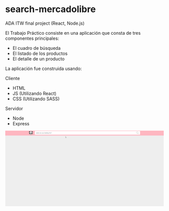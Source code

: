 # search-mercadolibre
ADA ITW final project (React, Node.js)

El Trabajo Práctico consiste en una aplicación que consta de tres componentes principales:

- El cuadro de búsqueda
- El listado de los productos
- El detalle de un producto


La aplicación fue construida usando:

Cliente
 - HTML
 - JS (Utilizando React)
 - CSS (Utilizando SASS)
  
Servidor
 - Node
 - Express


![](gif.gif)